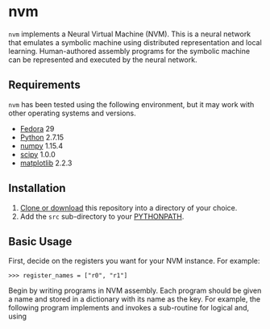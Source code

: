 # nvm
`nvm` implements a Neural Virtual Machine (NVM).  This is a neural network that emulates a symbolic machine using distributed representation and local learning.  Human-authored assembly programs for the symbolic machine can be represented and executed by the neural network.

## Requirements

`nvm` has been tested using the following environment, but it may work with other operating systems and versions.
* [Fedora](https://getfedora.org/) 29
* [Python](https://www.python.org/) 2.7.15
* [numpy](http://www.numpy.org/) 1.15.4
* [scipy](http://www.scipy.org/scipylib/index.html) 1.0.0
* [matplotlib](http://matplotlib.org/) 2.2.3

## Installation

1. [Clone or download](https://help.github.com/articles/cloning-a-repository/) this repository into a directory of your choice.
2. Add the `src` sub-directory to your [PYTHONPATH](https://docs.python.org/2/using/cmdline.html#envvar-PYTHONPATH).

## Basic Usage

First, decide on the registers you want for your NVM instance.  For example:

```
>>> register_names = ["r0", "r1"]
```

Begin by writing programs in NVM assembly.  Each program should be given a name and stored in a dictionary with its name as the key.  For example, the following program implements and invokes a sub-routine for logical and, using 

